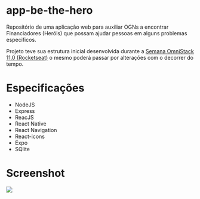 # app-be-the-hero
Repositório de uma aplicação web para auxiliar OGNs a encontrar Financiadores (Heróis) que possam ajudar pessoas em alguns problemas especificos. 

Projeto teve sua estrutura inicial desenvolvida durante a
[Semana OmniStack 11.0 (Rocketseat)](https://rocketseat.com.br/week/aulas/11.0) o mesmo poderá passar por alterações com o decorrer do tempo.

# Especificações
- NodeJS
- Express
- ReacJS
- React Native
- React Navigation
- React-icons
- Expo
- SQlite

# Screenshot
<html lang="pt-br">
<head>
</head>
<body>
	<img src="https://github.com/PauloAlves8039/app-be-the-hero/blob/master/frontend/src/assets/screenshot.png">
</body>
</html>
